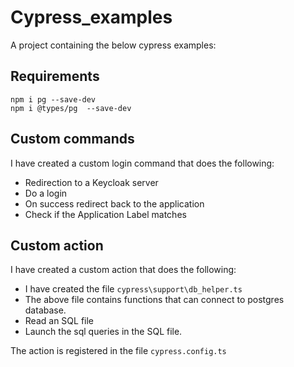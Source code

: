# Cypress_examples
A project containing the below cypress examples:

## Requirements
```
npm i pg --save-dev
npm i @types/pg  --save-dev

```

## Custom commands
I have created a custom login command that does the following:
- Redirection to a Keycloak server
- Do a login
- On success redirect back to the application
- Check if the Application Label matches

## Custom action
I have created a custom action that does the following:
- I have created the file `cypress\support\db_helper.ts`
- The above file contains functions that can connect to postgres database.
- Read an SQL file
- Launch the sql queries in the SQL file.

The action is registered in the file `cypress.config.ts`

